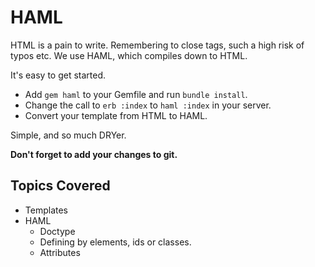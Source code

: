 # HAML

HTML is a pain to write. Remembering to close tags, such a high risk of typos etc. We use HAML, which compiles down to HTML.

It's easy to get started. 

* Add `gem haml` to your Gemfile and run `bundle install`. 
* Change the call to `erb :index` to `haml :index` in your server. 
* Convert your template from HTML to HAML.

Simple, and so much DRYer. 

**Don't forget to add your changes to git.**

## Topics Covered

* Templates
* HAML
    * Doctype
    * Defining by elements, ids or classes.
    * Attributes
